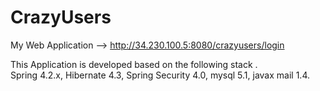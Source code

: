 # CrazyUsers
My Web Application --> http://34.230.100.5:8080/crazyusers/login                  

This Application is developed based on the following stack .                           
Spring 4.2.x, Hibernate 4.3, Spring Security 4.0, mysql 5.1, javax mail 1.4.                              
